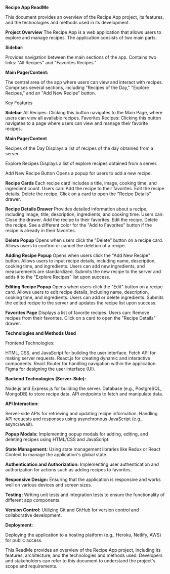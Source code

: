**Recipe App ReadMe**


This document provides an overview of the Recipe App project, its features, and the technologies and methods used in its development.

**Project Overview**
The Recipe App is a web application that allows users to explore and manage recipes. The application consists of two main parts:



**Sidebar:**

Provides navigation between the main sections of the app.
Contains two links: 
"All Recipes" and "Favorites Recipes."


**Main Page/Content:**

The central area of the app where users can view and interact with recipes.
Comprises several sections, including "Recipes of the Day," "Explore Recipes," and an "Add New Recipe" button.


Key Features

**Sidebar**
All Recipes: Clicking this button navigates to the Main Page, where users can view all available recipes.
Favorites Recipes: Clicking this button navigates to a page where users can view and manage their favorite recipes.


**Main Page/Content**

Recipes of the Day
Displays a list of recipes of the day obtained from a server.

Explore Recipes
Displays a list of explore recipes obtained from a server.

Add New Recipe Button
Opens a popup for users to add a new recipe.


**Recipe Cards**
Each recipe card includes a title, image, cooking time, and ingredient count.
Users can:
Add the recipe to their favorites.
Edit the recipe details.
Delete the recipe.
Click on a card to open the "Recipe Details" drawer.

**Recipe Details Drawer**
Provides detailed information about a recipe, including image, title, description, ingredients, and cooking time.
Users can:
Close the drawer.
Add the recipe to their favorites.
Edit the recipe.
Delete the recipe.
See a different color for the "Add to Favorites" button if the recipe is already in their favorites.

**Delete Popup**
Opens when users click the "Delete" button on a recipe card.
Allows users to confirm or cancel the deletion of a recipe.

**Adding Recipe Popup**
Opens when users click the "Add New Recipe" button.
Allows users to input recipe details, including name, description, cooking time, and ingredients.
Users can add new ingredients, and measurements are standardized.
Submits the new recipe to the server and adds it to the "Explore Recipes" list upon success.

**Editing Recipe Popup**
Opens when users click the "Edit" button on a recipe card.
Allows users to edit recipe details, including name, description, cooking time, and ingredients.
Users can add or delete ingredients.
Submits the edited recipe to the server and updates the recipe list upon success.

**Favorites Page**
Displays a list of favorite recipes.
Users can:
Remove recipes from their favorites.
Click on a card to open the "Recipe Details" drawer.


**Technologies and Methods Used**

Frontend Technologies:

HTML, CSS, and JavaScript for building the user interface.
Fetch API for making server requests.
React.js for creating dynamic and interactive components.
React Router for handling navigation within the application.
Figma for designing the user interface (UI).


**Backend Technologies (Server-Side):**

Node.js and Express.js for building the server.
Database (e.g., PostgreSQL, MongoDB) to store recipe data.
API endpoints to fetch and manipulate data.


**API Interaction:**

Server-side APIs for retrieving and updating recipe information.
Handling API requests and responses using asynchronous JavaScript (e.g., async/await).


**Popup Modals:**
Implementing popup modals for adding, editing, and deleting recipes using HTML/CSS and JavaScript.


**State Management:**
Using state management libraries like Redux or React Context to manage the application's global state.


**Authentication and Authorization:**
Implementing user authentication and authorization for actions such as adding recipes to favorites.


**Responsive Design:**
Ensuring that the application is responsive and works well on various devices and screen sizes.

**Testing:**
Writing unit tests and integration tests to ensure the functionality of different app components.

**Version Control:**
Utilizing Git and GitHub for version control and collaborative development.


**Deployment:**

Deploying the application to a hosting platform (e.g., Heroku, Netlify, AWS) for public access.




This ReadMe provides an overview of the Recipe App project, including its features, architecture, and the technologies and methods used. Developers and stakeholders can refer to this document to understand the project's scope and requirements.
